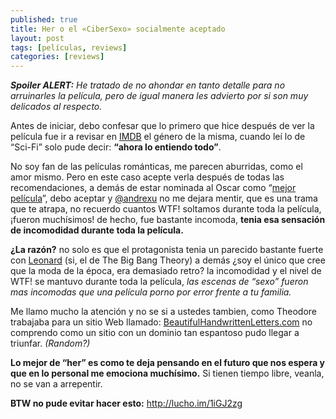 ```yaml
---
published: true
title: Her o el «CiberSexo» socialmente aceptado
layout: post
tags: [películas, reviews]
categories: [reviews]
---
```

***Spoiler ALERT:** He tratado de no ahondar en tanto detalle para no arruinarles la película, pero de igual manera les advierto por si son muy delicados al respecto.*

Antes de iniciar, debo confesar que lo primero que hice después de ver la película fue ir a revisar en [IMDB](http://www.imdb.com/title/tt1798709/) el género de la misma, cuando leí lo de “Sci-Fi” solo pude decir: **“ahora lo entiendo todo”**.

No soy fan de las películas románticas, me parecen aburridas, como el amor mismo. Pero en este caso acepte verla después de todas las recomendaciones, a demás de estar nominada al Oscar como “[mejor película](http://oscar.go.com/nominees)”, debo aceptar y [@andrexu](http://twitter.com/andrexu) no me dejara mentir, que es una trama que te atrapa, no recuerdo cuantos WTF! soltamos durante toda la película, ¡fueron muchísimos! de hecho, fue bastante incomoda, **tenia esa sensación de incomodidad durante toda la película.** 

**¿La razón?** no solo es que el protagonista tenia un parecido bastante fuerte con [Leonard](http://i.imgur.com/7lmubmH.jpg) (si, el de The Big Bang Theory) a demás ¿soy el único que cree que la moda de la época, era demasiado retro? la incomodidad y el nivel de WTF! se mantuvo durante toda la película, *las escenas de “sexo” fueron mas incomodas que una película porno por error frente a tu familia.*

Me llamo mucho la atención y no se si a ustedes tambien, como Theodore trabajaba para un sitio Web llamado: [BeautifulHandwrittenLetters.com](http://BeautifulHandwrittenLetters.com) no comprendo como un sitio con un dominio tan espantoso pudo llegar a triunfar. *(Random?)*

**Lo mejor de “her” es como te deja pensando en el futuro que nos espera y que en lo personal me emociona muchísimo.** Si tienen tiempo libre, veanla, no se van a arrepentir.

**BTW no pude evitar hacer esto:** http://lucho.im/1iGJ2zg
